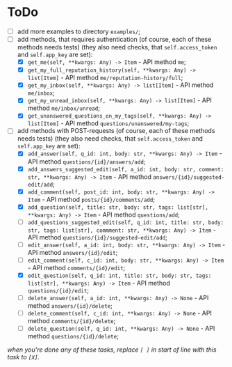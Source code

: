 # ToDo

 + [ ] add more examples to directory `examples/`;
 + [ ] add methods, that requires authentication (of course, each of these methods needs tests) (they also need checks, that `self.access_token` and `self.app_key` are set):
   + [X] `get_me(self, **kwargs: Any) -> Item` - API method `me`;
   + [X] `get_my_full_reputation_history(self, **kwargs: Any) -> list[Item]` - API method `me/reputation-history/full`;
   + [X] `get_my_inbox(self, **kwargs: Any) -> list[Item]` - API method `me/inbox`;
   + [X] `get_my_unread_inbox(self, **kwargs: Any) -> list[Item]` - API method `me/inbox/unread`;
   + [X] `get_unanswered_questions_on_my_tags(self, **kwargs: Any) -> list[Item]` - API method `questions/unanswered/my-tags`;
 + [ ] add methods with POST-requests (of course, each of these methods needs tests) (they also need checks, that `self.access_token` and `self.app_key` are set):
   + [X] `add_answer(self, q_id: int, body: str, **kwargs: Any) -> Item` - API method `questions/{id}/answers/add`;
   + [X] `add_answers_suggested_edit(self, a_id: int, body: str, comment: str, **kwargs: Any) -> Item` - API method `answers/{id}/suggested-edit/add`;
   + [X] `add_comment(self, post_id: int, body: str, **kwargs: Any) -> Item` - API method `posts/{id}/comments/add`;
   + [X] `add_question(self, title: str, body: str, tags: list[str], **kwargs: Any) -> Item` - API method `questions/add`;
   + [ ] `add_questions_suggested_edit(self, q_id: int, title: str, body: str, tags: list[str], commment: str, **kwargs: Any) -> Item` - API method `questions/{id}/suggested-edit/add`;
   + [ ] `edit_answer(self, a_id: int, body: str, **kwargs: Any) -> Item` - API method `answers/{id}/edit`;
   + [ ] `edit_comment(self, c_id: int, body: str, **kwargs: Any) -> Item` - API method `comments/{id}/edit`;
   + [X] `edit_question(self, q_id: int, title: str, body: str, tags: list[str], **kwargs: Any) -> Item` - API method `questions/{id}/edit`;
   + [ ] `delete_answer(self, a_id: int, **kwargs: Any) -> None` - API method `answers/{id}/delete`;
   + [ ] `delete_comment(self, c_id: int, **kwargs: Any) -> None` - API method `comments/{id}/delete`;
   + [ ] `delete_question(self, q_id: int, **kwargs: Any) -> None` - API method `questions/{id}/delete`;

*when you're done any of these tasks, replace `[ ]` in start of line with this task to `[X]`.*
